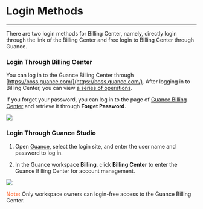 # Login Methods
---

There are two login methods for Billing Center, namely, directly login through the link of the Billing Center and free login to Billing Center through Guance.

### Login Through Billing Center

You can log in to the Guance Billing Center through [https://boss.guance.com/](https://boss.guance.com/). After logging in to Billing Center, you can view [a series of operations](./index.md#features).

If you forget your password, you can log in to the page of [Guance Billing Center](https://boss.guance.com/) and retrieve it through **Forget Password**.

![](../img/3.billing_cost_1.png)

### Login Through Guance Studio

1. Open [Guance](https://auth.guance.com/login/pwd), select the login site, and enter the user name and password to log in.

2. In the Guance workspace **Billing**, click **Billing Center** to enter the Guance Billing Center for account management.

![](../img/0625-1.png)

<font color=coral>**Note:**</font> Only workspace owners can login-free access to the Guance Billing Center.
